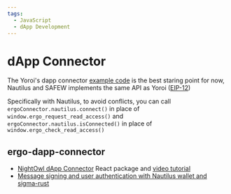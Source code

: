 ```yaml
---
tags:
  - JavaScript
  - dApp Development
---
```


# dApp Connector

The Yoroi's dapp connector [example code](https://github.com/Emurgo/yoroi-frontend/tree/develop/packages/yoroi-connector/example-ergo) is the best staring point for now, Nautilus and SAFEW implements the same API as Yoroi ([EIP-12](https://github.com/ergoplatform/eips/pull/23/files#diff-cb3f835ea389f22c2f074a6acd820d178e44c82df8898e8ff36aea7f762b6710))


Specifically with Nautilus, to avoid conflicts, you can call `ergoConnector.nautilus.connect()` in place of `window.ergo_request_read_access()` and `ergoConnector.nautilus.isConnected()` in place of `window.ergo_check_read_access()`


## ergo-dapp-connector

- [NightOwl dApp Connector](https://github.com/nightowlcasino/dApp-connector-react-package) React package and [video tutorial](https://twitter.com/NightOwlCasino/status/1529452399475179520)
- [Message signing and user authentication with Nautilus wallet and sigma-rust](https://www.dappstep.com/docs/tutorial-dapp-connector/message-signing-authentication)

